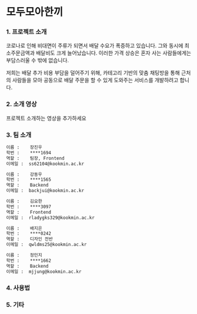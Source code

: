 # 모두모아한끼

### 1. 프로젝트 소개
코로나로 인해 비대면이 주류가 되면서 배달 수요가 폭증하고 있습니다. 그와 동시에 최소주문금액과 배달비도 크게 늘어났습니다. 이러한 가격 상승은 혼자 사는 사람들에게는 부담스러울 수 밖에 없습니다.  

저희는 배달 추가 비용 부담을 덜어주기 위해, 카테고리 기반의 맞춤 채팅방을 통해 근처의 사람들을 모아 공동으로 배달 주문을 할 수 있게 도와주는 서비스를 개발하려고 합니다. 

### 2. 소개 영상

프로젝트 소개하는 영상을 추가하세요

### 3. 팀 소개
```markdown
이름 :    장진우
학번 :    ****1694
역할 :    팀장, Frontend
이메일 :  ss62104@kookmin.ac.kr
```
```markdown
이름 :    강동우
학번 :    ****1565
역할 :    Backend
이메일 :  backjui@kookmin.ac.kr
```
```markdown
이름 :    김요한
학번 :    ****3097
역할 :    Frontend
이메일 :  rladygks329@kookmin.ac.kr
```
```markdown
이름 :    배지은
학번 :    ****0242
역할 :    디자인 전반
이메일 :  qwldms25@kookmin.ac.kr
```
```markdown
이름 :    정민지
학번 :    ****1662
역할 :    Backend
이메일 :  mjjung@kookmin.ac.kr
```

### 4. 사용법


### 5. 기타
